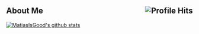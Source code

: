 <h2>About Me <img align="right" alt="Profile Hits" src="https://komarev.com/ghpvc/?username=MatiasIsGood&style=flat-square"></h2>




<a href="https://github.com/anuraghazra/github-readme-stats">
  <img align="center" src="https://github-readme-stats.anuraghazra1.vercel.app/api?username=MatiasIsGood&show_icons=true&include_all_commits=true&theme=material-palenight" alt="MatiasIsGood's github stats" />
</a>
